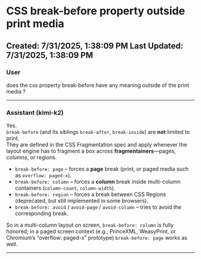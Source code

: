 # CSS break-before property outside print media
Created: 7/31/2025, 1:38:09 PM
Last Updated: 7/31/2025, 1:38:09 PM
---

### User

does the css property break-before have any meaning outside of the print media ?


---

### Assistant (kimi-k2)

Yes.  
`break-before` (and its siblings `break-after`, `break-inside`) are **not** limited to print.  
They are defined in the CSS Fragmentation spec and apply whenever the layout engine has to fragment a box across **fragmentainers**—pages, columns, or regions.

- `break-before: page` – forces a **page** break (print, or paged media such as `overflow: paged-x`).  
- `break-before: column` – forces a **column** break inside multi-column containers (`column-count`, `column-width`).  
- `break-before: region` – forces a break between CSS Regions (deprecated, but still implemented in some browsers).  
- `break-before: avoid` / `avoid-page` / `avoid-column` – tries to avoid the corresponding break.

So in a multi-column layout on screen, `break-before: column` is fully honored; in a paged screen context (e.g., PrinceXML, WeasyPrint, or Chromium’s “overflow: paged-x” prototype) `break-before: page` works as well.


---
